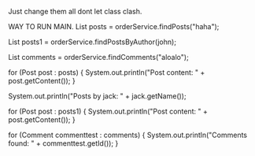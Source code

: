Just change them all
dont let class clash.


WAY TO RUN MAIN.
List<Post> posts = orderService.findPosts("haha");

List<Post> posts1 = orderService.findPostsByAuthor(john);

List<Comment> comments = orderService.findComments("aloalo");


for (Post post : posts) {
    System.out.println("Post content: " + post.getContent());
}

System.out.println("Posts by jack: " + jack.getName());

for (Post post : posts1) {
    System.out.println("Post content: " + post.getContent());
}

for (Comment commenttest : comments) {
    System.out.println("Comments found: " + commenttest.getId());
    }
